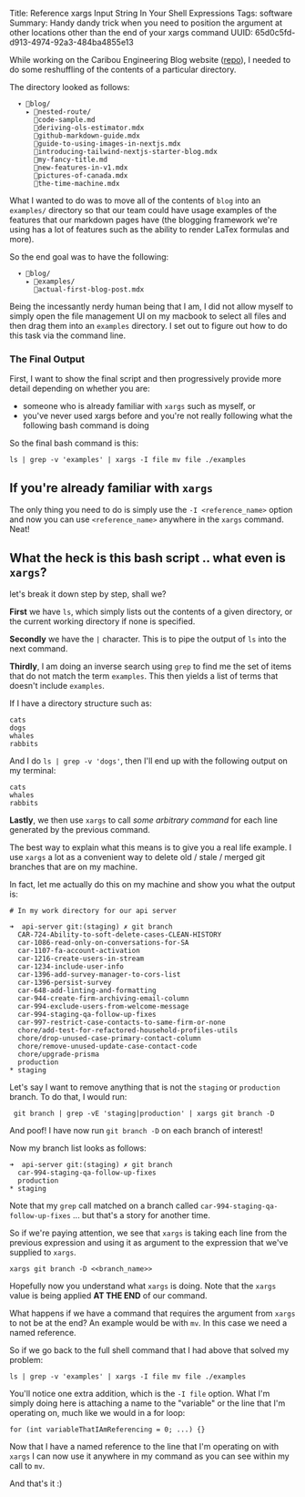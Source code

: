 Title: Reference xargs Input String In Your Shell Expressions
Tags: software
Summary: Handy dandy trick when you need to position the argument at other locations other than the end of your xargs command
UUID: 65d0c5fd-d913-4974-92a3-484ba4855e13

While working on the Caribou Engineering Blog website ([repo](https://github.com/getcaribou/eng-blog)), I needed to do some reshuffling of the contents of a particular directory. 

The directory looked as follows:

```
  ▾ blog/
    ▸ nested-route/
      code-sample.md
      deriving-ols-estimator.mdx
      github-markdown-guide.mdx
      guide-to-using-images-in-nextjs.mdx
      introducing-tailwind-nextjs-starter-blog.mdx
      my-fancy-title.md
      new-features-in-v1.mdx
      pictures-of-canada.mdx
      the-time-machine.mdx
```

What I wanted to do was to move all of the contents of `blog` into an `examples/` directory so that our team could have usage examples of the features that our markdown pages have (the blogging framework we're using has a lot of features such as the ability to render LaTex formulas and more).

So the end goal was to have the following:

```
  ▾ blog/
    ▸ examples/
      actual-first-blog-post.mdx
```

Being the incessantly nerdy human being that I am, I did not allow myself to simply open the file management UI on my macbook to select all files and then drag them into an `examples` directory. I set out to figure out how to do this task via the command line.

### The Final Output

First, I want to show the final script and then progressively provide more detail depending on whether you are:

- someone who is already familiar with `xargs` such as myself, or
- you've never used xargs before and you're not really following what the following bash command is doing


So the final bash command is this:

```
ls | grep -v 'examples' | xargs -I file mv file ./examples
```

## If you're already familiar with `xargs`

The only thing you need to do is simply use the `-I <reference_name>` option and now you can use `<reference_name>` anywhere in the `xargs` command. Neat!


## What the heck is this bash script .. what even is `xargs`?

let's break it down step by step, shall we?

**First** we have `ls`, which simply lists out the contents of a given directory, or the current working directory if none is specified.

**Secondly** we have the `|` character. This is to pipe the output of `ls` into the next command.

**Thirdly**, I am doing an inverse search using `grep` to find me the set of items that do not match the term `examples`. This then yields a list of terms that doesn't include `examples`.

If I have a directory structure such as:

```
cats
dogs
whales
rabbits
```

And I do `ls | grep -v 'dogs'`, then I'll end up with the following output on my terminal:

```
cats
whales
rabbits
```

**Lastly**, we then use `xargs` to call *some arbitrary command* for each line generated by the previous command.

The best way to explain what this means is to give you a real life example. I use `xargs` a lot as a convenient way to delete old / stale / merged git branches that are on my machine.

In fact, let me actually do this on my machine and show you what the output is:

```
# In my work directory for our api server

➜  api-server git:(staging) ✗ git branch
  CAR-724-Ability-to-soft-delete-cases-CLEAN-HISTORY
  car-1086-read-only-on-conversations-for-SA
  car-1107-fa-account-activation
  car-1216-create-users-in-stream
  car-1234-include-user-info
  car-1396-add-survey-manager-to-cors-list
  car-1396-persist-survey
  car-648-add-linting-and-formatting
  car-944-create-firm-archiving-email-column
  car-994-exclude-users-from-welcome-message
  car-994-staging-qa-follow-up-fixes
  car-997-restrict-case-contacts-to-same-firm-or-none
  chore/add-test-for-refactored-household-profiles-utils
  chore/drop-unused-case-primary-contact-column
  chore/remove-unused-update-case-contact-code
  chore/upgrade-prisma
  production
* staging
```

Let's say I want to remove anything that is not the `staging` or `production` branch. To do that, I would run:

```
 git branch | grep -vE 'staging|production' | xargs git branch -D
```

And poof! I have now run `git branch -D` on each branch of interest!

Now my branch list looks as follows:

```
➜  api-server git:(staging) ✗ git branch
  car-994-staging-qa-follow-up-fixes
  production
* staging
```

Note that my `grep` call matched on a branch called `car-994-staging-qa-follow-up-fixes` ... but that's a story for another time.

So if we're paying attention, we see that `xargs` is taking each line from the previous expression and using it as argument to the expression that we've supplied to `xargs`.

```
xargs git branch -D <<branch_name>>
```

Hopefully now you understand what `xargs` is doing. Note that the `xargs` value is being applied **AT THE END** of our command.

What happens if we have a command that requires the argument from `xargs` to not be at the end? An example would be with `mv`. In this case we need a named reference.

So if we go back to the full shell command that I had above that solved my problem:

```
ls | grep -v 'examples' | xargs -I file mv file ./examples
```

You'll notice one extra addition, which is the `-I file` option. What I'm simply doing here is attaching a name to the "variable" or the line that I'm operating on, much like we would in a for loop:

```
for (int variableThatIAmReferencing = 0; ...) {}
```

Now that I have a named reference to the line that I'm operating on with `xargs` I can now use it anywhere in my command as you can see within my call to `mv`.

And that's it :)
